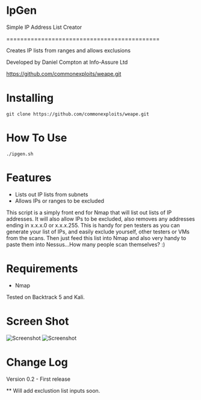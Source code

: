 IpGen
=====

Simple IP Address List Creator

============================================

Creates IP lists from ranges and allows exclusions

Developed by Daniel Compton at Info-Assure Ltd

https://github.com/commonexploits/weape.git


Installing  
=======================
    git clone https://github.com/commonexploits/weape.git


How To Use	
=======================
    ./ipgen.sh


Features	
=======================

* Lists out IP lists from subnets
* Allows IPs or ranges to be excluded

This script is a simply front end for Nmap that will list out lists of IP addresses. It will also allow IPs to be excluded, also removes any addresses ending in x.x.x.0 or x.x.x.255.
This is handy for pen testers as you can generate your list of IPs, and easily exclude yourself, other testers or VMs from the scans. Then just feed this list into Nmap and also very handy to paste them into Nessus...How many people scan themselves? :)


Requirements   
=======================
* Nmap

Tested on Backtrack 5 and Kali.


Screen Shot    
=======================
<img src="http://www.commonexploits.com/images/weape1.png" alt="Screenshot" style="max-width:100%;">

<img src="http://www.commonexploits.com/images/weape2.png" alt="Screenshot" style="max-width:100%;">

Change Log
=======================

Version 0.2 - First release

** Will add exclustion list inputs soon.



